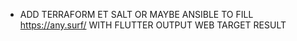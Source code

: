  * ADD TERRAFORM ET SALT OR MAYBE ANSIBLE TO FILL https://any.surf/ WITH FLUTTER OUTPUT WEB TARGET RESULT
